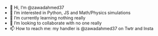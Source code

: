 - 👋 Hi, I’m @zawadahmed37
- 👀 I’m interested in Python, JS and Math/Physics simulations
- 🌱 I’m currently learning nothing really
- 💞️ I’m looking to collaborate with no one really 
- 📫 How to reach me: my handler is @zawadahmed37 on Twtr and Insta

<!---
zawadahmed37/zawadahmed37 is a ✨ special ✨ repository because its `README.md` (this file) appears on your GitHub profile.
You can click the Preview link to take a look at your changes.
--->
